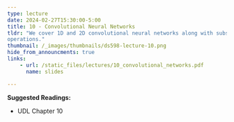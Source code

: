 ```yaml
---
type: lecture
date: 2024-02-27T15:30:00-5:00
title: 10 - Convolutional Neural Networks
tldr: "We cover 1D and 2D convolutional neural networks along with subsampling and upsampling
operations."
thumbnail: /_images/thumbnails/ds598-lecture-10.png
hide_from_announcments: true
links: 
    - url: /static_files/lectures/10_convolutional_networks.pdf
      name: slides

---
```

**Suggested Readings:**
- UDL Chapter 10
